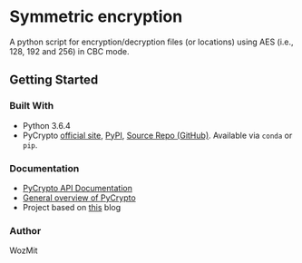 # Symmetric encryption
A python script for encryption/decryption files (or locations) using AES (i.e., 128, 192 and 256) in CBC mode.

## Getting Started

### Built With
* Python 3.6.4
* PyCrypto [official site](https://www.dlitz.net/software/pycrypto/), [PyPI](https://pypi.python.org/pypi/pycrypto), [Source Repo (GitHub)](https://github.com/dlitz/pycrypto). Available via `conda` or `pip`.

### Documentation
* [PyCrypto API Documentation](https://www.dlitz.net/software/pycrypto/api/2.6/)
* [General overview of PyCrypto](https://www.dlitz.net/software/pycrypto/doc/)
* Project based on [this](http://www.letscodepro.com/encryption-in-python-using-pycrypto/) blog

### Author
WozMit